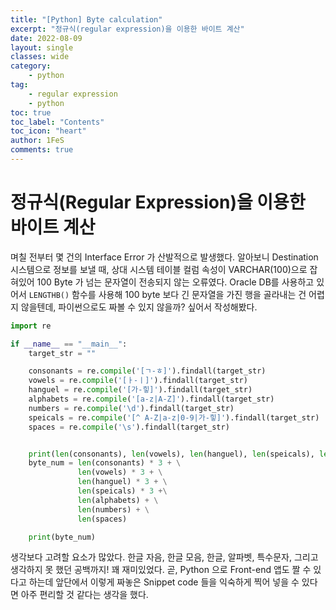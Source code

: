 ```yaml
---
title: "[Python] Byte calculation"
excerpt: "정규식(regular expression)을 이용한 바이트 계산"
date: 2022-08-09
layout: single
classes: wide
category:
    - python
tag:
    - regular expression
    - python
toc: true
toc_label: "Contents"
toc_icon: "heart"
author: 1FeS
comments: true
---
```


# 정규식(Regular Expression)을 이용한 바이트 계산

며칠 전부터 몇 건의 Interface Error 가 산발적으로 발생했다. 알아보니 Destination 시스템으로 정보를 보낼 때, 상대 시스템 테이블 컬럼 속성이 VARCHAR(100)으로 잡혀있어 100 Byte 가 넘는 문자열이 전송되지 않는 오류였다. Oracle DB를 사용하고 있어서 `LENGTHB()` 함수를 사용해 100 byte 보다 긴 문자열을 가진 행을 골라내는 건 어렵지 않을텐데, 파이썬으로도 짜볼 수 있지 않을까? 싶어서 작성해봤다.

```python
import re

if __name__ == "__main__":
    target_str = ""

    consonants = re.compile('[ㄱ-ㅎ]').findall(target_str)
    vowels = re.compile('[ㅏ-ㅣ]').findall(target_str)
    hanguel = re.compile('[가-힣]').findall(target_str)
    alphabets = re.compile('[a-z|A-Z]').findall(target_str)
    numbers = re.compile('\d').findall(target_str)
    speicals = re.compile('[^ A-Z|a-z|0-9|가-힣]').findall(target_str)
    spaces = re.compile('\s').findall(target_str)


    print(len(consonants), len(vowels), len(hanguel), len(speicals), len(alphabets), len(numbers), len(spaces))
    byte_num = len(consonants) * 3 + \
               len(vowels) * 3 + \
               len(hanguel) * 3 + \
               len(speicals) * 3 +\
               len(alphabets) + \
               len(numbers) + \
               len(spaces)

    print(byte_num)
```

생각보다 고려할 요소가 많았다. 한글 자음, 한글 모음, 한글, 알파벳, 특수문자, 그리고 생각하지 못 했던 공백까지! 꽤 재미있었다. 곧, Python 으로 Front-end 앱도 짤 수 있다고 하는데 앞단에서 이렇게 짜놓은 Snippet code 들을 익숙하게 찍어 넣을 수 있다면 아주 편리할 것 같다는 생각을 했다.